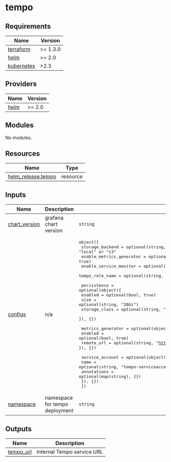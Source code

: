 # tempo

<!-- BEGINNING OF PRE-COMMIT-TERRAFORM DOCS HOOK -->
## Requirements

| Name | Version |
|------|---------|
| <a name="requirement_terraform"></a> [terraform](#requirement\_terraform) | >= 1.3.0 |
| <a name="requirement_helm"></a> [helm](#requirement\_helm) | >= 2.0 |
| <a name="requirement_kubernetes"></a> [kubernetes](#requirement\_kubernetes) | >2.3 |

## Providers

| Name | Version |
|------|---------|
| <a name="provider_helm"></a> [helm](#provider\_helm) | >= 2.0 |

## Modules

No modules.

## Resources

| Name | Type |
|------|------|
| [helm_release.tempo](https://registry.terraform.io/providers/hashicorp/helm/latest/docs/resources/release) | resource |

## Inputs

| Name | Description | Type | Default | Required |
|------|-------------|------|---------|:--------:|
| <a name="input_chart_version"></a> [chart\_version](#input\_chart\_version) | grafana chart version | `string` | `"1.20.0"` | no |
| <a name="input_configs"></a> [configs](#input\_configs) | n/a | <pre>object({<br/>    storage_backend          = optional(string, "local") # "local" or "s3"<br/>    enable_metrics_generator = optional(bool, true)<br/>    enable_service_monitor   = optional(bool, true)<br/>    tempo_role_name          = optional(string, "tempo-role")<br/><br/>    persistence = optional(object({<br/>      enabled       = optional(bool, true)<br/>      size          = optional(string, "20Gi")<br/>      storage_class = optional(string, "")<br/>    }), {})<br/><br/>    metrics_generator = optional(object({<br/>      enabled    = optional(bool, true)<br/>      remote_url = optional(string, "http://prometheus-kube-prometheus-prometheus.monitoring.svc.cluster.local:9090/api/v1/write")<br/>    }), {})<br/><br/>    service_account = optional(object({<br/>      name        = optional(string, "tempo-serviceaccount")<br/>      annotations = optional(map(string), {})<br/>    }), {})<br/>  })</pre> | n/a | yes |
| <a name="input_namespace"></a> [namespace](#input\_namespace) | namespace for tempo deployment | `string` | `"monitoring"` | no |

## Outputs

| Name | Description |
|------|-------------|
| <a name="output_tempo_url"></a> [tempo\_url](#output\_tempo\_url) | Internal Tempo service URL |
<!-- END OF PRE-COMMIT-TERRAFORM DOCS HOOK -->
